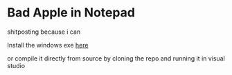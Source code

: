 # Bad Apple in Notepad
 shitposting because i can

Install the windows exe [here](https://github.com/TreacherousDev/Bad-Apple-Notepad/releases)

or compile it directly from source by cloning the repo and running it in visual studio
